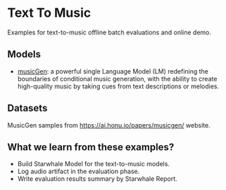 Text To Music
======

Examples for text-to-music offline batch evaluations and online demo.

Models
------

- [musicGen](https://musicgen.com/):  a powerful single Language Model (LM) redefining the boundaries of conditional music generation, with the ability to create high-quality music by taking cues from text descriptions or melodies.

Datasets
------

MusicGen samples from <https://ai.honu.io/papers/musicgen/> website.

What we learn from these examples?
------

- Build Starwhale Model for the text-to-music models.
- Log audio artifact in the evaluation phase.
- Write evaluation results summary by Starwhale Report.
